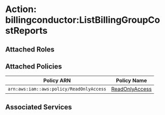 # Action: billingconductor:ListBillingGroupCostReports

## Attached Roles

## Attached Policies

| Policy ARN | Policy Name |
|------------|-------------|
| `arn:aws:iam::aws:policy/ReadOnlyAccess` | [ReadOnlyAccess](../policies.md#readonlyaccess) |

## Associated Services

